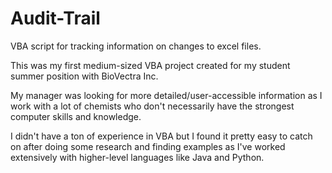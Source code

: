 # Audit-Trail
VBA script for tracking information on changes to excel files.

This was my first medium-sized VBA project created for my student summer position with BioVectra Inc.

My manager was looking for more detailed/user-accessible information as I work with a lot of chemists who don't necessarily have the strongest computer skills and knowledge.

I didn't have a ton of experience in VBA but I found it pretty easy to catch on after doing some research and finding examples as I've worked extensively with higher-level languages like Java and Python.
